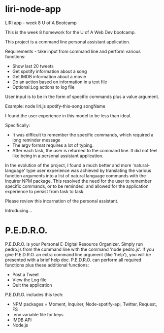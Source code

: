 # liri-node-app
LIRI app - week 8 U of A Bootcamp

This is the week 8 homework for the U of A Web Dev bootcamp.

This project is a command line personal assistant application.

Requirements - take input from command line and perform various functions:
<ul>
  <li>Show last 20 tweets</li>
  <li>Get spotify information about a song</li>
  <li>Get IMDB information about a movie</li>
  <li>Do an action based on information in a text file</li>
  <li>Optional:Log actions to log file</li>
</ul>

  User input is to be in the form of specific commands plus a value argument.

Example: node liri.js spotify-this-song songName

I found the user experience in this model to be less than ideal. 

Specifically:
<ul>
  <li>It was difficult to remember the specific commands, which required a long reminder message</li>
  <li>The argv format requires a lot of typing.</li>
  <li>After each task, the user is returned to the command line. It did not feel like being in a personal assistant application.</li>
</ul>

In the evolution of the project, I found a much better and more 'natural-language' type user experience was achieved by translating the various function arguments into a list of natural language commands with the Inquirer NPM package. This resolved the need for the user to remember specific commands, or to be reminded, and allowed for the application experience to persist from task to task.

Please review this incarnation of the personal assistant.

Introducing...

<h1>P.E.D.R.O.</h1>

  P.E.D.R.O. is your Personal E-Digital Resource Organizer. Simply run pedro.js from the command line with the command 'node pedro.js'.
If you give P.E.D.R.O. an extra command line argument (like 'help'), you will be presented with a brief help doc.
  P.E.D.R.O. can perform all required functions plus these additional functions:
<ul>
  <li>Post a Tweet</li>
  <li>View the Log file</li>
  <li>Quit the application</li>
</ul>
  P.E.D.R.O. includes this tech:
<ul>
  <li>NPM packages = Moment, Inquirer, Node-spotify-api, Twitter, Request, FS</li>
  <li>.env variable file for keys</li>
  <li>IMDB API</li>
  <li>Node.js</li>
</ul>

